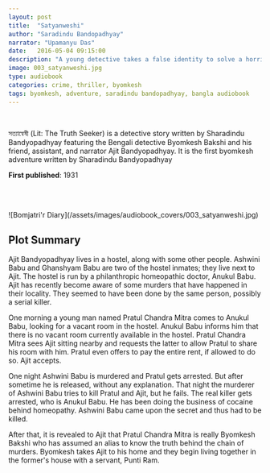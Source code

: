 ```yaml
---
layout: post
title:  "Satyanweshi"
author: "Saradindu Bandopadhyay"
narrator: "Upamanyu Das"
date:   2016-05-04 09:15:00
description: "A young detective takes a false identity to solve a horrible crime."
image: 003_satyanweshi.jpg
type: audiobook
categories: crime, thriller, byomkesh
tags: byomkesh, adventure, saradindu bandopadhyay, bangla audiobook
---
```


<br>

সত্যান্বেষী (Lit: The Truth Seeker) is a detective story written by Sharadindu Bandyopadhyay featuring the Bengali detective Byomkesh Bakshi and his friend, assistant, and narrator Ajit Bandyopadhyay. It is the first byomkesh adventure written by Sharadindu Bandyopadhyay

**First published**: 1931

<br>

<audio src="http://audiobookfiles.upamanyu.in/003_satyanweshi.mp3" preload="auto"></audio>

<br>
![Bomjatri'r Diary](/assets/images/audiobook_covers/003_satyanweshi.jpg)

Plot Summary
------------

Ajit Bandyopadhyay lives in a hostel, along with some other people. Ashwini Babu and Ghanshyam Babu are two of the hostel inmates; they live next to Ajit. The hostel is run by a philanthropic homeopathic doctor, Anukul Babu. Ajit has recently become aware of some murders that have happened in their locality. They seemed to have been done by the same person, possibly a serial killer.

One morning a young man named Pratul Chandra Mitra comes to Anukul Babu, looking for a vacant room in the hostel. Anukul Babu informs him that there is no vacant room currently available in the hostel. Pratul Chandra Mitra sees Ajit sitting nearby and requests the latter to allow Pratul to share his room with him. Pratul even offers to pay the entire rent, if allowed to do so. Ajit accepts.

One night Ashwini Babu is murdered and Pratul gets arrested. But after sometime he is released, without any explanation. That night the murderer of Ashwini Babu tries to kill Pratul and Ajit, but he fails. The real killer gets arrested, who is Anukul Babu. He has been doing the business of cocaine behind homeopathy. Ashwini Babu came upon the secret and thus had to be killed.

After that, it is revealed to Ajit that Pratul Chandra Mitra is really Byomkesh Bakshi who has assumed an alias to know the truth behind the chain of murders. Byomkesh takes Ajit to his home and they begin living together in the former's house with a servant, Punti Ram.

[jekyll]:      http://jekyllrb.com
[jekyll-gh]:   https://github.com/jekyll/jekyll
[jekyll-help]: https://github.com/jekyll/jekyll-help
